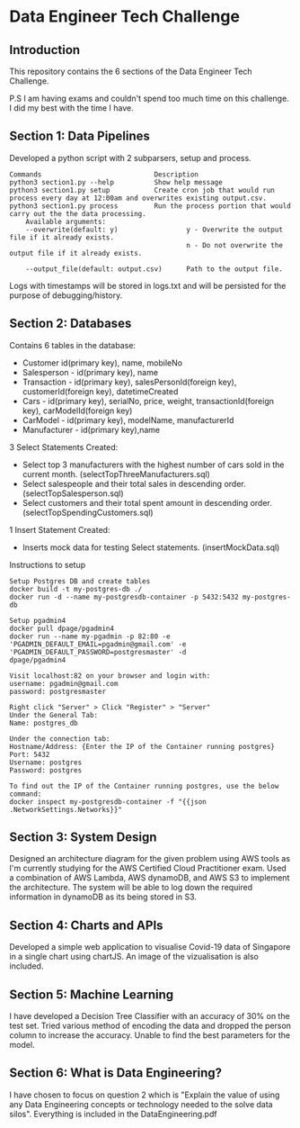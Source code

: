 # Data Engineer Tech Challenge

## Introduction

This repository contains the 6 sections of the Data Engineer Tech Challenge.

P.S I am having exams and couldn't spend too much time on this challenge. I did my best with the time I have.

## Section 1: Data Pipelines

Developed a python script with 2 subparsers, setup and process.

    Commands                            Description
    python3 section1.py --help          Show help message
    python3 section1.py setup           Create cron job that would run process every day at 12:00am and overwrites existing output.csv.
    python3 section1.py process         Run the process portion that would carry out the the data processing.
        Available arguments:
        --overwrite(default: y)                 y - Overwrite the output file if it already exists.
                                                n - Do not overwrite the output file if it already exists.

        --output_file(default: output.csv)      Path to the output file.

Logs with timestamps will be stored in logs.txt and will be persisted for the purpose of debugging/history.

## Section 2: Databases

Contains 6 tables in the database:

- Customer id(primary key), name, mobileNo
- Salesperson - id(primary key), name
- Transaction - id(primary key), salesPersonId(foreign key), customerId(foreign key), datetimeCreated
- Cars - id(primary key), serialNo, price, weight, transactionId(foreign key), carModelId(foreign key)
- CarModel - id(primary key), modelName, manufacturerId
- Manufacturer - id(primary key),name

3 Select Statements Created:

- Select top 3 manufacturers with the highest number of cars sold in the current month. (selectTopThreeManufacturers.sql)
- Select salespeople and their total sales in descending order. (selectTopSalesperson.sql)
- Select customers and their total spent amount in descending order. (selectTopSpendingCustomers.sql)

1 Insert Statement Created:

- Inserts mock data for testing Select statements. (insertMockData.sql)

Instructions to setup

    Setup Postgres DB and create tables
    docker build -t my-postgres-db ./
    docker run -d --name my-postgresdb-container -p 5432:5432 my-postgres-db

    Setup pgadmin4
    docker pull dpage/pgadmin4
    docker run --name my-pgadmin -p 82:80 -e 'PGADMIN_DEFAULT_EMAIL=pgadmin@gmail.com' -e 'PGADMIN_DEFAULT_PASSWORD=postgresmaster' -d
    dpage/pgadmin4

    Visit localhost:82 on your browser and login with:
    username: pgadmin@gmail.com
    password: postgresmaster

    Right click "Server" > Click "Register" > "Server"
    Under the General Tab:
    Name: postgres_db

    Under the connection tab:
    Hostname/Address: {Enter the IP of the Container running postgres}
    Port: 5432
    Username: postgres
    Password: postgres

    To find out the IP of the Container running postgres, use the below command:
    docker inspect my-postgresdb-container -f "{{json .NetworkSettings.Networks}}"

## Section 3: System Design

Designed an architecture diagram for the given problem using AWS tools as I'm currently studying for the AWS Certified Cloud Practitioner exam. Used a combination of AWS Lambda, AWS dynamoDB, and AWS S3 to implement the architecture. The system will be able to log down the required information in dynamoDB as its being stored in S3.

## Section 4: Charts and APIs

Developed a simple web application to visualise Covid-19 data of Singapore in a single chart using chartJS. An image of the vizualisation is also included.

## Section 5: Machine Learning

I have developed a Decision Tree Classifier with an accuracy of 30% on the test set. Tried various method of encoding the data and dropped the person column to increase the accuracy. Unable to find the best parameters for the model.

## Section 6: What is Data Engineering?

I have chosen to focus on question 2 which is "Explain the value of using any Data Engineering concepts or technology needed to the solve data silos". Everything is included in the DataEngineering.pdf
